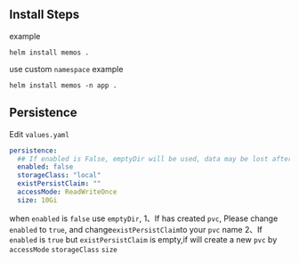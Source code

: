 ## Install Steps
example
```shell
helm install memos .
```
use custom `namespace` example
```shell
helm install memos -n app .
```
## Persistence
Edit `values.yaml`
```yaml
persistence:
  ## If enabled is False, emptyDir will be used, data may be lost after Pod rebuild, it is recommended to use persistent volume
  enabled: false
  storageClass: "local"
  existPersistClaim: ""
  accessMode: ReadWriteOnce
  size: 10Gi
```
when `enabled` is `false` use `emptyDir`, 
1、If has created `pvc`, Please change `enabled` to `true`, and change`existPersistClaim`to your `pvc` name
2、If `enabled` is `true` but `existPersistClaim` is empty,if will create a new `pvc` by `accessMode` `storageClass`  `size`



